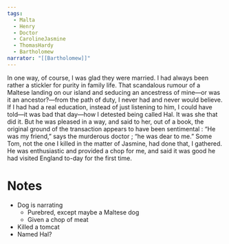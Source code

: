 ```yaml
---
tags:
  - Malta
  - Henry
  - Doctor
  - CarolineJasmine
  - ThomasHardy
  - Bartholomew
narrator: "[[Bartholomew]]"
---
```

In one way, of course, I was glad they were married. I had always been rather a stickler for purity in family life. That scandalous rumour of a Maltese landing on our island and seducing an ancestress of mine—or was it an ancestor?—from the path of duty, I never had and never would believe. If I had had a real education, instead of just listening to him, I could have told—it was bad that day—how I detested being called Hal. It was she that did it. But he was pleased in a way, and said to her, out of a book, the original ground of the transaction appears to have been sentimental : “He was my friend,” says the murderous doctor ; “he was dear to me.” Some Tom, not the one I killed in the matter of Jasmine, had done that, I gathered. He was enthusiastic and provided a chop for me, and said it was good he had visited England to-day for the first time.

# Notes
- Dog is narrating
	- Purebred, except maybe a Maltese dog
	- Given a chop of meat
- Killed a tomcat
- Named Hal?

